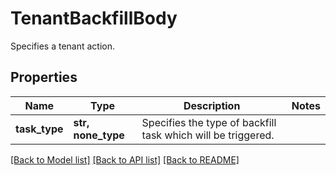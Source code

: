 # TenantBackfillBody

Specifies a tenant action.

## Properties
Name | Type | Description | Notes
------------ | ------------- | ------------- | -------------
**task_type** | **str, none_type** | Specifies the type of backfill task which will be triggered. | 

[[Back to Model list]](../README.md#documentation-for-models) [[Back to API list]](../README.md#documentation-for-api-endpoints) [[Back to README]](../README.md)


